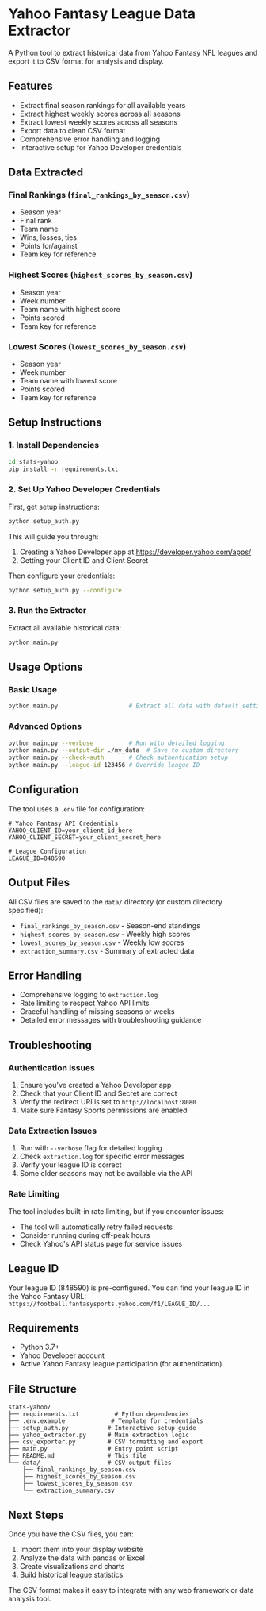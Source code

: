 # Yahoo Fantasy League Data Extractor

A Python tool to extract historical data from Yahoo Fantasy NFL leagues and export it to CSV format for analysis and display.

## Features

- Extract final season rankings for all available years
- Extract highest weekly scores across all seasons
- Extract lowest weekly scores across all seasons
- Export data to clean CSV format
- Comprehensive error handling and logging
- Interactive setup for Yahoo Developer credentials

## Data Extracted

### Final Rankings (`final_rankings_by_season.csv`)
- Season year
- Final rank
- Team name
- Wins, losses, ties
- Points for/against
- Team key for reference

### Highest Scores (`highest_scores_by_season.csv`)
- Season year
- Week number
- Team name with highest score
- Points scored
- Team key for reference

### Lowest Scores (`lowest_scores_by_season.csv`)
- Season year
- Week number
- Team name with lowest score
- Points scored
- Team key for reference

## Setup Instructions

### 1. Install Dependencies

```bash
cd stats-yahoo
pip install -r requirements.txt
```

### 2. Set Up Yahoo Developer Credentials

First, get setup instructions:
```bash
python setup_auth.py
```

This will guide you through:
1. Creating a Yahoo Developer app at https://developer.yahoo.com/apps/
2. Getting your Client ID and Client Secret

Then configure your credentials:
```bash
python setup_auth.py --configure
```

### 3. Run the Extractor

Extract all available historical data:
```bash
python main.py
```

## Usage Options

### Basic Usage
```bash
python main.py                    # Extract all data with default settings
```

### Advanced Options
```bash
python main.py --verbose          # Run with detailed logging
python main.py --output-dir ./my_data  # Save to custom directory
python main.py --check-auth       # Check authentication setup
python main.py --league-id 123456 # Override league ID
```

## Configuration

The tool uses a `.env` file for configuration:

```env
# Yahoo Fantasy API Credentials
YAHOO_CLIENT_ID=your_client_id_here
YAHOO_CLIENT_SECRET=your_client_secret_here

# League Configuration
LEAGUE_ID=848590
```

## Output Files

All CSV files are saved to the `data/` directory (or custom directory specified):

- `final_rankings_by_season.csv` - Season-end standings
- `highest_scores_by_season.csv` - Weekly high scores
- `lowest_scores_by_season.csv` - Weekly low scores
- `extraction_summary.csv` - Summary of extracted data

## Error Handling

- Comprehensive logging to `extraction.log`
- Rate limiting to respect Yahoo API limits
- Graceful handling of missing seasons or weeks
- Detailed error messages with troubleshooting guidance

## Troubleshooting

### Authentication Issues
1. Ensure you've created a Yahoo Developer app
2. Check that your Client ID and Secret are correct
3. Verify the redirect URI is set to `http://localhost:8080`
4. Make sure Fantasy Sports permissions are enabled

### Data Extraction Issues
1. Run with `--verbose` flag for detailed logging
2. Check `extraction.log` for specific error messages
3. Verify your league ID is correct
4. Some older seasons may not be available via the API

### Rate Limiting
The tool includes built-in rate limiting, but if you encounter issues:
- The tool will automatically retry failed requests
- Consider running during off-peak hours
- Check Yahoo's API status page for service issues

## League ID

Your league ID (848590) is pre-configured. You can find your league ID in the Yahoo Fantasy URL:
`https://football.fantasysports.yahoo.com/f1/LEAGUE_ID/...`

## Requirements

- Python 3.7+
- Yahoo Developer account
- Active Yahoo Fantasy league participation (for authentication)

## File Structure

```
stats-yahoo/
├── requirements.txt          # Python dependencies
├── .env.example             # Template for credentials
├── setup_auth.py           # Interactive setup guide
├── yahoo_extractor.py      # Main extraction logic
├── csv_exporter.py         # CSV formatting and export
├── main.py                 # Entry point script
├── README.md               # This file
└── data/                   # CSV output files
    ├── final_rankings_by_season.csv
    ├── highest_scores_by_season.csv
    ├── lowest_scores_by_season.csv
    └── extraction_summary.csv
```

## Next Steps

Once you have the CSV files, you can:
1. Import them into your display website
2. Analyze the data with pandas or Excel
3. Create visualizations and charts
4. Build historical league statistics

The CSV format makes it easy to integrate with any web framework or data analysis tool.
